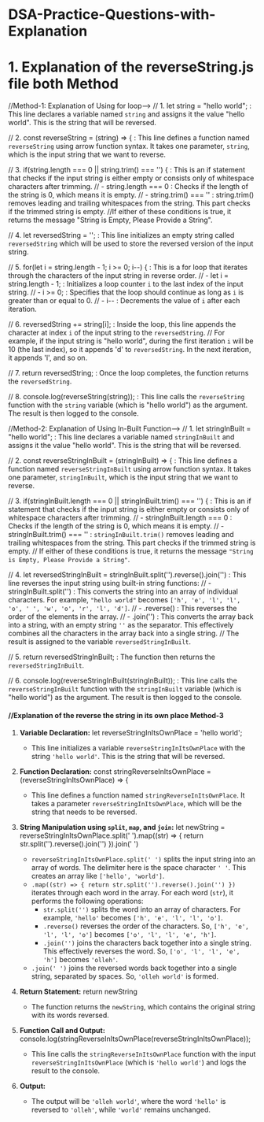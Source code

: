 # DSA-Practice-Questions-with-Explanation

# 1. Explanation of the reverseString.js file both Method
//Method-1: Explanation of Using for loop-->
// 1. let string = "hello world"; : This line declares a variable named `string` and assigns it the value "hello world". This is the string that will be reversed.

// 2. const reverseString = (string) => { : This line defines a function named `reverseString` using arrow function syntax. It takes one parameter, `string`, which is the input string that we want to reverse.

// 3. if(string.length === 0 || string.trim() === '') { : This is an if statement that checks if the input string is either empty or consists only of whitespace characters after trimming.
//    - string.length === 0 : Checks if the length of the string is 0, which means it is empty.
//    -  string.trim() === '' : string.trim() removes leading and trailing whitespaces from the       string. This part checks if the trimmed string is empty.
//If either of these conditions is true, it returns the message "String is Empty, Please Provide a String".

// 4. let reversedString = ''; : This line initializes an empty string called `reversedString` which will be used to store the reversed version of the input string.

// 5. for(let  i = string.length - 1; i >= 0; i--) { : This is a for loop that iterates through the characters of the input string in reverse order.
//    - let i = string.length - 1; : Initializes a loop counter `i` to the last index of the input string.
//    - i >= 0; : Specifies that the loop should continue as long as `i` is greater than or equal to 0.
//    - i-- : Decrements the value of `i` after each iteration.

// 6. reversedString += string[i]; : Inside the loop, this line appends the character at index `i` of the input string to the `reversedString`.
//    For example, if the input string is "hello world", during the first iteration `i` will be 10 (the last index), so it appends 'd' to `reversedString`. In the next iteration, it appends 'l', and so on.

// 7. return reversedString; : Once the loop completes, the function returns the `reversedString`.

// 8. console.log(reverseString(string)); : This line calls the `reverseString` function with the `string` variable (which is "hello world") as the argument. The result is then logged to the console.


//Method-2: Explanation of Using In-Built Function-->
// 1. let stringInBuilt = "hello world"; : This line declares a variable named `stringInBuilt` and assigns it the value "hello world". This is the string that will be reversed.

// 2. const reverseStringInBuilt = (stringInBuilt) => { : This line defines a function named `reverseStringInBuilt` using arrow function syntax. It takes one parameter, `stringInBuilt`, which is the input string that we want to reverse.

// 3. if(stringInBuilt.length === 0 || stringInBuilt.trim() === '') { : This is an if statement that checks if the input string is either empty or consists only of whitespace characters after trimming.
//    - stringInBuilt.length === 0 : Checks if the length of the string is 0, which means it is empty.
//    - stringInBuilt.trim() === '' : `stringInBuilt.trim()` removes leading and trailing whitespaces from the string. This part checks if the trimmed string is empty.
//    If either of these conditions is true, it returns the message `"String is Empty, Please Provide a String"`.

// 4. let reversedStringInBuilt = stringInBuilt.split('').reverse().join('') : This line reverses the input string using built-in string functions:
//    - stringInBuilt.split('') : This converts the string into an array of individual characters. For example, `"hello world"` becomes `['h', 'e', 'l', 'l', 'o', ' ', 'w', 'o', 'r', 'l', 'd']`.
//    - .reverse() : This reverses the order of the elements in the array.
//    - .join('') : This converts the array back into a string, with an empty string `''` as the separator. This effectively combines all the characters in the array back into a single string.
//    The result is assigned to the variable `reversedStringInBuilt`.

// 5. return reversedStringInBuilt; : The function then returns the `reversedStringInBuilt`.

// 6. console.log(reverseStringInBuilt(stringInBuilt)); : This line calls the `reverseStringInBuilt` function with the `stringInBuilt` variable (which is "hello world") as the argument. The result is then logged to the console.



#### //Explanation of the reverse the string in its own place Method-3
1. **Variable Declaration:**
   let reverseStringInItsOwnPlace = 'hello world';
   - This line initializes a variable `reverseStringInItsOwnPlace` with the string `'hello world'`. This is the string that will be reversed.

2. **Function Declaration:**
   const stringReverseInItsOwnPlace = (reverseStringInItsOwnPlace) => {
   - This line defines a function named `stringReverseInItsOwnPlace`. It takes a parameter `reverseStringInItsOwnPlace`, which will be the string that needs to be reversed.

3. **String Manipulation using `split`, `map`, and `join`:**
   let newString = reverseStringInItsOwnPlace.split(' ').map((str) => {
       return str.split('').reverse().join('')
   }).join(' ')
 
   - `reverseStringInItsOwnPlace.split(' ')` splits the input string into an array of words. The delimiter here is the space character `' '`. This creates an array like `['hello', 'world']`.
   - `.map((str) => { return str.split('').reverse().join('') })` iterates through each word in the array. For each word (`str`), it performs the following operations:
     - `str.split('')` splits the word into an array of characters. For example, `'hello'` becomes `['h', 'e', 'l', 'l', 'o']`.
     - `.reverse()` reverses the order of the characters. So, `['h', 'e', 'l', 'l', 'o']` becomes `['o', 'l', 'l', 'e', 'h']`.
     - `.join('')` joins the characters back together into a single string. This effectively reverses the word. So, `['o', 'l', 'l', 'e', 'h']` becomes `'olleh'`.
   - `.join(' ')` joins the reversed words back together into a single string, separated by spaces. So, `'olleh world'` is formed.

4. **Return Statement:**
   return newString

   - The function returns the `newString`, which contains the original string with its words reversed.

5. **Function Call and Output:**
   console.log(stringReverseInItsOwnPlace(reverseStringInItsOwnPlace));
   - This line calls the `stringReverseInItsOwnPlace` function with the input `reverseStringInItsOwnPlace` (which is `'hello world'`) and logs the result to the console.

6. **Output:**
   - The output will be `'olleh world'`, where the word `'hello'` is reversed to `'olleh'`, while `'world'` remains unchanged.